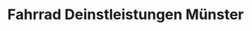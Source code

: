 ---
title: "Fahrrad Deinstleistungen Münster"
url: /muenster/fahrrad-deinstleistungen-muenster/
shop: Fahrrad
---